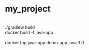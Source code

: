 # my_project
<br>./gradlew build
<br>docker build -t java-app .</br>
<br>docker tag java-app demo-app:java-1.0<br>
